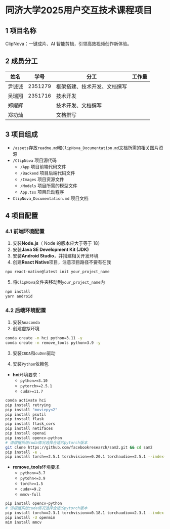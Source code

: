 # 同济大学2025用户交互技术课程项目

## 1 项目名称

ClipNova：一键成片、AI 智能剪辑，引领高效视频创作新体验。

## 2 成员分工

| 姓名   | 学号    | 分工                         | 工作量 |
| ------ | ------- | ---------------------------- | ------ |
| 尹诚诚 | 2351279 | 框架搭建、技术开发、文档撰写 |        |
| 吴瑞翔 | 2351716 | 技术开发                     |        |
| 郑耀辉 |         | 技术开发、文档撰写           |        |
| 郑功灿 |         | 文档撰写                     |        |

## 3 项目组成

* `/assets`存放`readme.md`和`ClipNova_Documentation.md`文档所需的相关图片资源
* `/ClipNova` 项目源代码
  * `/App` 项目前端代码文件
  * `/Backend` 项目后端代码文件
  * `/Images` 项目资源文件
  * `/Models` 项目所需的模型文件
  * `App.tsx` 项目启动程序
* `ClipNova_Documentation.md` 项目文档

## 4 项目配置

### 4.1 前端环境配置

1. 安装**Node.js**（ Node 的版本应大于等于 18）
2. 安装**Java SE Development Kit (JDK)**
3. 安装**Android Studio**，并搭建相关开发环境
4. 创建**React Native**项目，注意项目路径不要有在我

```bash
npx react-native@latest init your_project_name
```

5. 将`ClipNova`文件夹移动到`your_project_name`内

```bash
npm install
yarn android
```

### 4.2 后端环境配置

1. 安装`Anaconda`
2. 创建虚拟环境

```bash
conda create -n hci python=3.11 -y
conda create -n remove_tools python=3.9 -y
```

3. 安装`CUDA`和`cuDnn`驱动

4. 安装`Python`依赖包

* **hci**环境要求：
  * `python>=3.10`
  * `pytorch>=2.5.1`
  * `cuda>=11.7`

```bash
conda activate hci
pip install retrying 
pip install "moviepy<2" 
pip install psutil 
pip install flask 
pip install flask_cors 
pip install netifaces 
pip install openai 
pip install opencv-python 
# 请根据系统cuda情况选择合适的pytorch版本
git clone https://github.com/facebookresearch/sam2.git && cd sam2
pip install -e .
pip install torch==2.5.1 torchvision==0.20.1 torchaudio==2.5.1 --index-url https://download.pytorch.org/whl/cu121 
```

* **remove_tools**环境要求
  * `python>=3.7` 
  * `pytohn<=3.9`
  * `torch>=1.5`
  * `cuda>=9.2`
  * `mmcv-full`

```bash
pip install opencv-python
# 请根据系统cuda情况选择合适的pytorch版本
pip install torch==2.3.1 torchvision==0.18.1 torchaudio==2.3.1 --index-url https://download.pytorch.org/whl/cu118
pip install -U openmim
mim install mmcv
```


